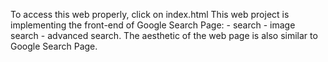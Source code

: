 To access this web properly, click on index.html
This web project is implementing the front-end of Google Search Page:
    - search
    - image search
    - advanced search.
The aesthetic of the web page is also similar to Google Search Page.